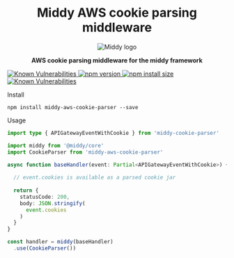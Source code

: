 <div align="center">
  <h1>Middy AWS cookie parsing middleware</h1>
  <img alt="Middy logo" src="https://raw.githubusercontent.com/wingleung/middy-cookie-parser/main/docs/img/middy-logo.svg"/>
  <p><strong>AWS cookie parsing middleware for the middy framework</strong></p>
</div>
<p>
  <a href="https://github.com/wingleung/middy-cookie-parser/actions/workflows/test.yml">
    <img src="https://github.com/wingleung/middy-cookie-parser/actions/workflows/test.yml/badge.svg" alt="Known Vulnerabilities" data-canonical-src="https://snyk.io/test/github/wingleung/middy-cookie-parser" style="max-width:100%;">
  </a>
  <a href="https://www.npmjs.com/package/middy-cookie-parser?activeTab=versions">
    <img src="https://badge.fury.io/js/middy-cookie-parser.svg" alt="npm version" style="max-width:100%;">
  </a>
  <a href="https://packagephobia.com/result?p=middy-cookie-parser">
    <img src="https://packagephobia.com/badge?p=middy-cookie-parser" alt="npm install size" style="max-width:100%;">
  </a>
  <a href="https://snyk.io/test/github/wingleung/middy-cookie-parser">
    <img src="https://snyk.io/test/github/wingleung/middy-cookie-parser/badge.svg" alt="Known Vulnerabilities" data-canonical-src="https://snyk.io/test/github/wingleung/middy-cookie-parser" style="max-width:100%;">
  </a>
</p>

Install

```shell
npm install middy-aws-cookie-parser --save
```

Usage

```typescript
import type { APIGatewayEventWithCookie } from 'middy-cookie-parser'

import middy from '@middy/core'
import CookieParser from 'middy-aws-cookie-parser'

async function baseHandler(event: Partial<APIGatewayEventWithCookie>) {
  
  // event.cookies is available as a parsed cookie jar
  
  return {
    statusCode: 200,
    body: JSON.stringify(
      event.cookies
    )
  }
}

const handler = middy(baseHandler)
  .use(CookieParser())
```
